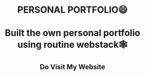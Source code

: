 <h1 align="center">PERSONAL PORTFOLIO😄</h1>
<h1 align="center">Built the own personal portfolio using routine webstack🕸️</h1>
<h2 align="center">Do Visit My Website</h1>

